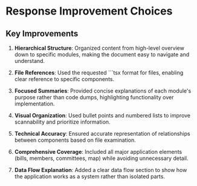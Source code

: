 # Response Improvement Choices

## Key Improvements

1. **Hierarchical Structure**: Organized content from high-level overview down to specific modules, making the document easy to navigate and understand.

2. **File References**: Used the requested ```tsx format for files, enabling clear reference to specific components.

3. **Focused Summaries**: Provided concise explanations of each module's purpose rather than code dumps, highlighting functionality over implementation.

4. **Visual Organization**: Used bullet points and numbered lists to improve scannability and prioritize information.

5. **Technical Accuracy**: Ensured accurate representation of relationships between components based on file examination.

6. **Comprehensive Coverage**: Included all major application elements (bills, members, committees, map) while avoiding unnecessary detail.

7. **Data Flow Explanation**: Added a clear data flow section to show how the application works as a system rather than isolated parts. 